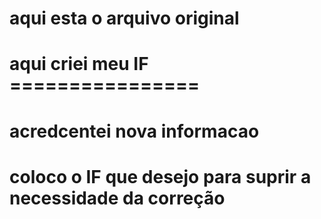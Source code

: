 # aqui esta o arquivo original
# aqui criei meu IF ================

# acredcentei nova informacao

# coloco o IF que desejo para suprir a necessidade da correção